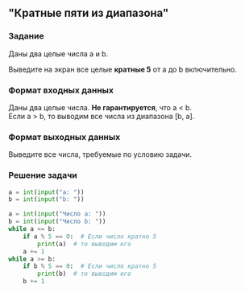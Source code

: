 ## "Кратные пяти из диапазона"

### Задание

Даны два целые числа a и b.

Выведите на экран все целые **кратные 5** от a до b включительно.

### Формат входных данных

Даны два целые числа. **Не гарантируется**, что a < b. \
Если a > b, то выводим все числа из диапазона [b, a].

### Формат выходных данных

Выведите все числа, требуемые по условию задачи.

### Решение задачи

```python
a = int(input("a: "))
b = int(input("b: "))

a = int(input("Число а: "))
b = int(input("Число b: "))
while a <= b:
    if a % 5 == 0:  # Если число кратно 5
        print(a)  # то выводим его
    a += 1
while a >= b:
    if b % 5 == 0:  # Если число кратно 5
        print(b)  # то выводим его
    b += 1
